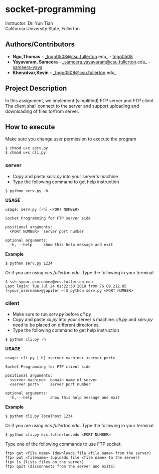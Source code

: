 # socket-programming

Instructor: Dr. Yun Tian <br />
California University State, Fullerton

## Authors/Contributors

-   **Ngo,Thomas** - _tngo0508@csu.fullerton.edu_ - [tngo0508](https://github.com/tngo0508)
-   **Yayavaram, Sameera** - _sameera.yayavaram@csu.fullerton.edu_ - [sameera-yaya](https://github.com/sameera-yaya)
-   **Kheradvar,Kevin** - _tngo0508@csu.fullerton.edu_

## Project Description

In this assignment, we implement (simplified) FTP server and FTP client. The client shall connect to the server and support uploading and downloading of files to/from server.

## How to execute

Make sure you change user permission to execute the program
```
$ chmod u+x serv.py
$ chmod u+x cli.py
```
### server
- Copy and paste _serv.py_ into your server's machine
- Type the following command to get help instruction
```
$ python serv.py -h
```
**USAGE**
```
usage: serv.py [-h] <PORT NUMBER>

Socket Programming for FTP server side

positional arguments:
  <PORT NUMBER>  server port number

optional arguments:
  -h, --help     show this help message and exit
```
**Example**
```
$ python serv.py 1234
```
Or if you are using _ecs.fullerton.edu_. Type the following in your terminal
```
$ ssh <your_username>@ecs.fullerton.edu
Last login: Tue Jul 24 01:22:30 2018 from 76.89.212.85
[<your_username>@jupiter ~]$ python serv.py <PORT NUMBER>
```
### client
- Make sure to run _serv.py_ before _cli.py_
- Copy and paste _cli.py_ into your server's machine. _cli.py_ and _serv.py_ need to be placed on different directories.
- Type the following command to get help instruction
```
$ python cli.py -h
```
**USAGE**
```
usage: cli.py [-h] <server machine> <server port>

Socket Programming for FTP client side

positional arguments:
  <server machine>  domain name of server
  <server port>     server port number

optional arguments:
  -h, --help        show this help message and exit
```
**Example**
```
$ python cli.py localhost 1234
```
Or if you are using _ecs.fullerton.edu_. Type the following in your terminal
```
$ python cli.py ecs.fullerton.edu <PORT NUMBER>
```
Type one of the following commands to use FTP socket:
```
ftp> get <file name> (downloads file <file name> from the server)
ftp> put <filename> (uploads file <file name> to the server)
ftp> ls (lists files on the server)
ftp> quit (disconnects from the server and exits)
```

